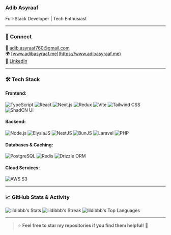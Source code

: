 ### Adib Asyraaf
Full-Stack Developer | Tech Enthusiast

---

### 🔗 Connect
📧 [adib.asyraaf760@gmail.com](mailto:adib.asyraaf760@gmail.com)  
🌍 [www.adibasyraaf.me](https://www.adibasyraaf.me)  
🔗 [LinkedIn](https://www.linkedin.com/in/adib-asyraaf/)  

---

### 🛠 Tech Stack

#### **Frontend:**
![TypeScript](https://skillicons.dev/icons?i=ts)
![React](https://skillicons.dev/icons?i=react)
![Next.js](https://skillicons.dev/icons?i=nextjs)
![Redux](https://skillicons.dev/icons?i=redux)
![Vite](https://skillicons.dev/icons?i=vite)
![Tailwind CSS](https://skillicons.dev/icons?i=tailwind)
![ShadCN UI](https://img.shields.io/badge/shadcn%2Fui-000000?style=for-the-badge&logo=shadcnui&logoColor=white)

#### **Backend:**
![Node.js](https://skillicons.dev/icons?i=nodejs)
![ElysiaJS](https://skillicons.dev/icons?i=elysia)
![NestJS](https://skillicons.dev/icons?i=nestjs)
![BunJS](https://skillicons.dev/icons?i=bun)
![Laravel](https://skillicons.dev/icons?i=laravel)
![PHP](https://skillicons.dev/icons?i=php)

#### **Databases & Caching:**
![PostgreSQL](https://skillicons.dev/icons?i=postgres)
![Redis](https://skillicons.dev/icons?i=redis)
![Drizzle ORM](https://img.shields.io/badge/drizzle-C5F74F?style=for-the-badge&logo=drizzle&logoColor=black)

#### **Cloud Services:**
![AWS S3](https://img.shields.io/badge/Amazon%20S3-569A31?style=for-the-badge&logo=amazons3&logoColor=white)

---

### 📈 GitHub Stats & Activity

![lildibbb's Stats](https://github-readme-stats.vercel.app/api?username=lildibbb&theme=vue-dark&show_icons=true&hide_border=true&count_private=true)
![lildibbb's Streak](https://github-readme-streak-stats.herokuapp.com/?user=lildibbb&theme=vue-dark&hide_border=true)
![lildibbb's Top Languages](https://github-readme-stats.vercel.app/api/top-langs/?username=lildibbb&theme=vue-dark&show_icons=true&hide_border=true&layout=compact)

---

> ⭐ **Feel free to star my repositories if you find them helpful!** 🌟
